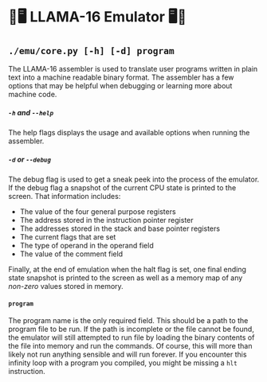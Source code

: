 # 🦙🖥️ LLAMA-16 Emulator 🖥️🦙

## `./emu/core.py [-h] [-d] program`

The LLAMA-16 assembler is used to translate user programs written in plain text into a machine readable binary format. The assembler has a few options that may be helpful when debugging or learning more about machine code.

##### `-h` and `--help`
The help flags displays the usage and available options when running the assembler.

##### `-d` or `--debug`
The debug flag is used to get a sneak peek into the process of the emulator. If the debug flag a snapshot of the current CPU state is printed to the screen. That information includes:
* The value of the four general purpose registers
* The address stored in the instruction pointer register
* The addresses stored in the stack and base pointer registers
* The current flags that are set
* The type of operand in the operand field
* The value of the comment field

Finally, at the end of emulation when the halt flag is set, one final ending state snapshot is printed to the screen as well as a memory map of any *non-zero* values stored in memory.

#### `program`
The program name is the only required field. This should be a path to the program file to be run. If the path is incomplete or the file cannot be found, the emulator will still attempted to run file by loading the binary contents of the file into memory and run the commands. Of course, this will more than likely not run anything sensible and will run forever. If you encounter this infinity loop with a program you compiled, you might be missing a `hlt` instruction.

